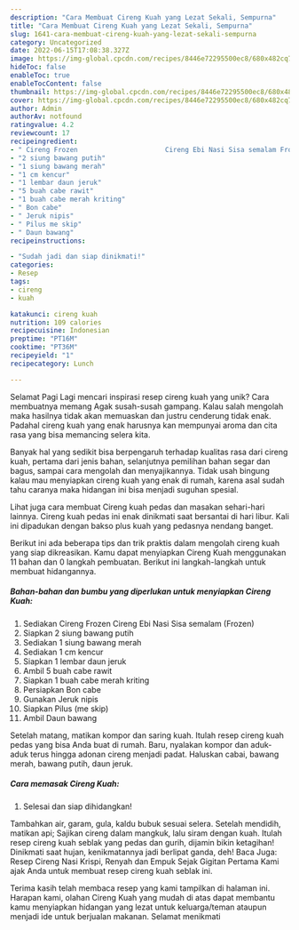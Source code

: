 ```yaml
---
description: "Cara Membuat Cireng Kuah yang Lezat Sekali, Sempurna"
title: "Cara Membuat Cireng Kuah yang Lezat Sekali, Sempurna"
slug: 1641-cara-membuat-cireng-kuah-yang-lezat-sekali-sempurna
category: Uncategorized
date: 2022-06-15T17:08:38.327Z
image: https://img-global.cpcdn.com/recipes/8446e72295500ec8/680x482cq70/cireng-kuah-foto-resep-utama.jpg
hideToc: false
enableToc: true
enableTocContent: false
thumbnail: https://img-global.cpcdn.com/recipes/8446e72295500ec8/680x482cq70/cireng-kuah-foto-resep-utama.jpg
cover: https://img-global.cpcdn.com/recipes/8446e72295500ec8/680x482cq70/cireng-kuah-foto-resep-utama.jpg
author: Admin
authorAv: notfound
ratingvalue: 4.2
reviewcount: 17
recipeingredient:
- " Cireng Frozen                      Cireng Ebi Nasi Sisa semalam Frozen"
- "2 siung bawang putih"
- "1 siung bawang merah"
- "1 cm kencur"
- "1 lembar daun jeruk"
- "5 buah cabe rawit"
- "1 buah cabe merah kriting"
- " Bon cabe"
- " Jeruk nipis"
- " Pilus me skip"
- " Daun bawang"
recipeinstructions:

- "Sudah jadi dan siap dinikmati!"
categories:
- Resep
tags:
- cireng
- kuah

katakunci: cireng kuah 
nutrition: 109 calories
recipecuisine: Indonesian
preptime: "PT16M"
cooktime: "PT36M"
recipeyield: "1"
recipecategory: Lunch

---
```



Selamat Pagi Lagi mencari inspirasi resep cireng kuah yang unik? Cara membuatnya memang Agak susah-susah gampang. Kalau salah mengolah maka hasilnya tidak akan memuaskan dan justru cenderung tidak enak. Padahal cireng kuah yang enak harusnya kan mempunyai aroma dan cita rasa yang bisa memancing selera kita.


Banyak hal yang sedikit bisa berpengaruh terhadap kualitas rasa dari cireng kuah, pertama dari jenis bahan, selanjutnya pemilihan bahan segar dan bagus, sampai cara mengolah dan menyajikannya. Tidak usah bingung kalau mau menyiapkan cireng kuah yang enak di rumah, karena asal sudah tahu caranya maka hidangan ini bisa menjadi suguhan spesial.

Lihat juga cara membuat Cireng kuah pedas dan masakan sehari-hari lainnya. Cireng kuah pedas ini enak dinikmati saat bersantai di hari libur. Kali ini dipadukan dengan bakso plus kuah yang pedasnya nendang banget.


Berikut ini ada beberapa tips dan trik praktis dalam mengolah cireng kuah yang siap dikreasikan. Kamu dapat menyiapkan Cireng Kuah menggunakan 11 bahan dan 0 langkah pembuatan. Berikut ini langkah-langkah untuk membuat hidangannya.

<!--inarticleads1-->

##### Bahan-bahan dan bumbu yang diperlukan untuk menyiapkan Cireng Kuah:

1. Sediakan  Cireng Frozen                      Cireng Ebi Nasi Sisa semalam (Frozen)
1. Siapkan 2 siung bawang putih
1. Sediakan 1 siung bawang merah
1. Sediakan 1 cm kencur
1. Siapkan 1 lembar daun jeruk
1. Ambil 5 buah cabe rawit
1. Siapkan 1 buah cabe merah kriting
1. Persiapkan  Bon cabe
1. Gunakan  Jeruk nipis
1. Siapkan  Pilus (me skip)
1. Ambil  Daun bawang


Setelah matang, matikan kompor dan saring kuah. Itulah resep cireng kuah pedas yang bisa Anda buat di rumah. Baru, nyalakan kompor dan aduk-aduk terus hingga adonan cireng menjadi padat. Haluskan cabai, bawang merah, bawang putih, daun jeruk. 

<!--inarticleads2-->

##### Cara memasak Cireng Kuah:


1. Selesai dan siap dihidangkan!

Tambahkan air, garam, gula, kaldu bubuk sesuai selera. Setelah mendidih, matikan api; Sajikan cireng dalam mangkuk, lalu siram dengan kuah. Itulah resep cireng kuah seblak yang pedas dan gurih, dijamin bikin ketagihan! Dinikmati saat hujan, kenikmatannya jadi berlipat ganda, deh! Baca Juga: Resep Cireng Nasi Krispi, Renyah dan Empuk Sejak Gigitan Pertama Kami ajak Anda untuk membuat resep cireng kuah seblak ini. 

Terima kasih telah membaca resep yang kami tampilkan di halaman ini. Harapan kami, olahan Cireng Kuah yang mudah di atas dapat membantu kamu menyiapkan hidangan yang lezat untuk keluarga/teman ataupun menjadi ide untuk berjualan makanan. Selamat menikmati
